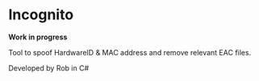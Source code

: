 # Incognito

**Work in progress**

Tool to spoof HardwareID & MAC address and remove relevant EAC files.

Developed by Rob in C#

